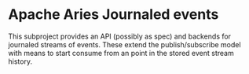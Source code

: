 # Apache Aries Journaled events

This subproject provides an API (possibly as spec) and backends for journaled streams of events. These extend the publish/subscribe model with means to start consume from an point in the stored event stream history.
